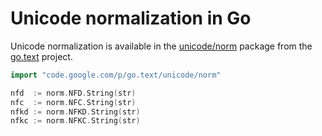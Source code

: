 # Unicode normalization in Go

Unicode normalization is available in the
[unicode/norm](http://godoc.org/code.google.com/p/go.text/unicode/norm) package
from the [go.text](http://godoc.org/code.google.com/p/go.text) project.

```go
import "code.google.com/p/go.text/unicode/norm"

nfd  := norm.NFD.String(str)
nfc  := norm.NFC.String(str)
nfkd := norm.NFKD.String(str)
nfkc := norm.NFKC.String(str)
```
